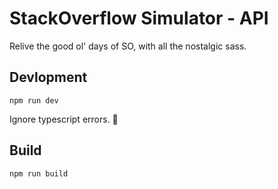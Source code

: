 # StackOverflow Simulator - API

Relive the good ol' days of SO, with all the nostalgic sass.

## Devlopment

`npm run dev`

Ignore typescript errors. 🤷

## Build

`npm run build`
